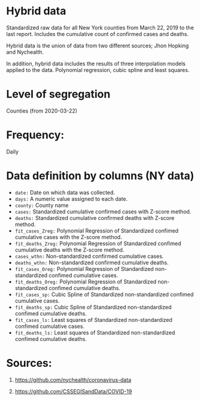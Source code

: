 # Hybrid data 

Standardized raw data for all New York counties from March 22, 2019 to the last report. Includes the cumulative count of confirmed cases and deaths.

Hybrid data is the union of data from two different sources; Jhon Hopking and Nychealth. 

In addition, hybrid data includes the results of three interpolation models applied to the data. Polynomial regression, cubic spline and least squares. 

# Level of segregation

Counties (from 2020-03-22)

# Frequency: 

Daily

# Data definition by columns (NY data)

- `date:` Date on which data was collected.
- `days:` A numeric value assigned to each date.
- `county:` County name
- `cases:` Standardized cumulative confirmed cases with Z-score method.
- `deaths:` Standardized cumulative confirmed deaths with Z-score method.
- `fit_cases_Zreg:` Polynomial Regression of Standardized confimed cumulative cases with the Z-score method.
- `fit_deaths_Zreg:` Polynomial Regression of Standardized confimed cumulative deaths with the Z-score method.
- `cases_wthn:` Non-standardized confirmed cumulative cases.
- `deaths_wthn:` Non-standardized confirmed cumulative deaths.
- `fit_cases_Oreg:` Polynomial Regression of Standardized non-standardized confimed cumulative cases.
- `fit_deaths_Oreg:` Polynomial Regression of Standardized non-standardized confimed cumulative deaths.
- `fit_cases_sp:` Cubic Spline of Standardized non-standardized confimed cumulative cases.
- `fit_deaths_sp:` Cubic Spline of Standardized non-standardized confimed cumulative deaths.
- `fit_cases_ls:` Least squares of Standardized non-standardized confimed cumulative cases.
- `fit_deaths_ls:` Least squares of Standardized non-standardized confimed cumulative deaths.

# Sources:

1) https://github.com/nychealth/coronavirus-data

2) https://github.com/CSSEGISandData/COVID-19